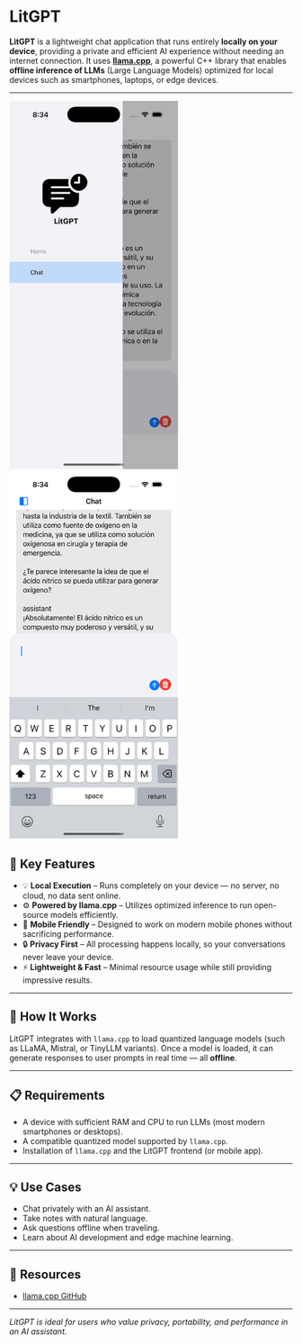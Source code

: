# LitGPT

**LitGPT** is a lightweight chat application that runs entirely **locally on your device**, providing a private and efficient AI experience without needing an internet connection. It uses [**llama.cpp**](https://github.com/ggerganov/llama.cpp), a powerful C++ library that enables **offline inference of LLMs** (Large Language Models) optimized for local devices such as smartphones, laptops, or edge devices.

---

<img src="Simulator Screenshot - iPhone 16 Pro - 2025-04-13 at 20.34.15.png" alt="Screenshot" width="300"/>

<img src="Simulator Screenshot - iPhone 16 Pro - 2025-04-13 at 20.34.24.png" alt="Screenshot" width="300"/>


## 🚀 Key Features

- 💡 **Local Execution** – Runs completely on your device — no server, no cloud, no data sent online.
- ⚙️ **Powered by llama.cpp** – Utilizes optimized inference to run open-source models efficiently.
- 📱 **Mobile Friendly** – Designed to work on modern mobile phones without sacrificing performance.
- 🔒 **Privacy First** – All processing happens locally, so your conversations never leave your device.
- ⚡ **Lightweight & Fast** – Minimal resource usage while still providing impressive results.

---

## 🧠 How It Works

LitGPT integrates with `llama.cpp` to load quantized language models (such as LLaMA, Mistral, or TinyLLM variants). Once a model is loaded, it can generate responses to user prompts in real time — all **offline**.

---

## 📋 Requirements

- A device with sufficient RAM and CPU to run LLMs (most modern smartphones or desktops).
- A compatible quantized model supported by `llama.cpp`.
- Installation of `llama.cpp` and the LitGPT frontend (or mobile app).

---

## 💡 Use Cases

- Chat privately with an AI assistant.
- Take notes with natural language.
- Ask questions offline when traveling.
- Learn about AI development and edge machine learning.

---

## 🔗 Resources

- [llama.cpp GitHub](https://github.com/ggml-org/llama.cpp)
---

*LitGPT is ideal for users who value privacy, portability, and performance in an AI assistant.*
